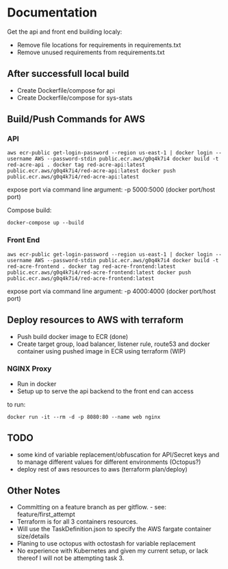 # Documentation

Get the api and front end building localy:

- Remove file locations for requirements in requirements.txt
- Remove unused requirements from requirements.txt


## After successfull local build

- Create Dockerfile/compose for api
- Create Dockerfile/compose for sys-stats



## Build/Push Commands for AWS

### API

`aws ecr-public get-login-password --region us-east-1 | docker login --username AWS --password-stdin public.ecr.aws/g0q4k7i4
docker build -t red-acre-api .
docker tag red-acre-api:latest public.ecr.aws/g0q4k7i4/red-acre-api:latest
docker push public.ecr.aws/g0q4k7i4/red-acre-api:latest`

expose port via command line argument: -p 5000:5000 (docker port/host port)

Compose build:

`docker-compose up --build`


### Front End

`aws ecr-public get-login-password --region us-east-1 | docker login --username AWS --password-stdin public.ecr.aws/g0q4k7i4
docker build -t red-acre-frontend .
docker tag red-acre-frontend:latest public.ecr.aws/g0q4k7i4/red-acre-frontend:latest
docker push public.ecr.aws/g0q4k7i4/red-acre-frontend:latest`

expose port via command line argument: -p 4000:4000 (docker port/host port)


## Deploy resources to AWS with terraform

- Push build docker image to ECR (done)
- Create target group, load balancer, listener rule, route53 and docker container 
    using pushed image in ECR using terraform (WIP)


### NGINX Proxy
- Run in docker
- Setup up to serve the api backend to the front end can access

to run:

`docker run -it --rm -d -p 8080:80 --name web nginx`


## TODO

- some kind of variable replacement/obfuscation for API/Secret keys and to manage different values for 
  different environments (Octopus?)
- deploy rest of aws resources to aws (terraform plan/deploy)

## Other Notes

- Committing on a feature branch as per gitflow. - see: feature/first_attempt 
- Terraform is for all 3 containers resources.
- Will use the TaskDefinition.json to specify the AWS fargate container size/details
- Planing to use octopus with octostash for variable replacement
- No experience with Kubernetes and given my current setup, or lack thereof I will not be attempting
task 3.

